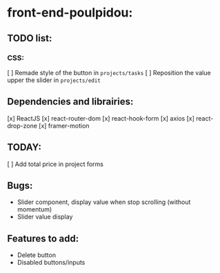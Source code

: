 # front-end-poulpidou:
## TODO list:
### CSS:
[ ] Remade style of the button in `projects/tasks`
[ ] Reposition the value upper the slider in `projects/edit`

## Dependencies and librairies:
[x] ReactJS
[x] react-router-dom
[x] react-hook-form
[x] axios
[x] react-drop-zone
[x] framer-motion

## TODAY:
[ ] Add total price in project forms

## Bugs:
- Slider component, display value when stop scrolling (without momentum)
- Slider value display

## Features to add:
- Delete button
- Disabled buttons/inputs
